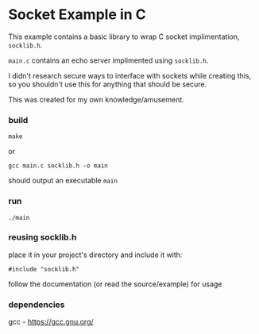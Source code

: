 # Socket Example in C

This example contains a basic library to wrap C socket implimentation, `socklib.h`.

`main.c` contains an echo server implimented using `socklib.h`.

I didn't research secure ways to interface with sockets while creating this, so you shouldn't use this for anything that should be secure.

This was created for my own knowledge/amusement.

### build

`make`

or

`gcc main.c socklib.h -o main`

should output an executable `main`

### run

`./main`


### reusing socklib.h

place it in your project's directory and include it with:

`#include "socklib.h"`

follow the documentation (or read the source/example) for usage

### dependencies

gcc - https://gcc.gnu.org/